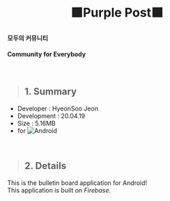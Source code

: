 # <center> 🟪Purple Post🟪 </center>  

#### 모두의 커뮤니티
#### Community for Everybody
</br>

> ## 1. Summary
* Developer : HyeonSoo Jeon  
* Development : 20.04.19  
* Size : 5.16MB  
* for <img alt="Android" src = "https://img.shields.io/badge/Android-3DDC84.svg?&style=flat&logo=android&logoColor=white"/>  

</br>

> ## 2. Details
This is the bulletin board application for Android!  
This application is built on *_Firebase_*.
